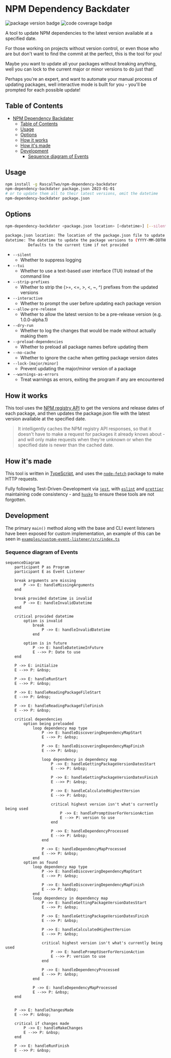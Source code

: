 # NPM Dependency Backdater

![package version badge](https://img.shields.io/badge/npm--dependency--backdater-v4.1.0-blue) ![code coverage badge](https://img.shields.io/badge/coverage-100%25-lime)

A tool to update NPM dependencies to the latest version available at a specified date.

For those working on projects without version control, or even those who are but don't want to find the commit at the perfect, this is the tool for you!

Maybe you want to update all your packages without breaking anything, well you can lock to the current major or minor versions to do just that!

Perhaps you're an expert, and want to automate your manual process of updating packages, well interactive mode is built for you - you'll be prompted for each possible update!

## Table of Contents

- [NPM Dependency Backdater](#npm-dependency-backdater)
  - [Table of Contents](#table-of-contents)
  - [Usage](#usage)
  - [Options](#options)
  - [How it works](#how-it-works)
  - [How it's made](#how-its-made)
  - [Development](#development)
    - [Sequence diagram of Events](#sequence-diagram-of-events)

## Usage

```bash
npm install -g RascalTwo/npm-dependency-backdater
npm-dependency-backdater package.json 2023-01-01
# or to update them all to their latest versions, omit the datetime
npm-dependency-backdater package.json
```

## Options

```bash
npm-dependency-backdater <package.json location> [<datetime>] [--silent] [--tui] [--strip-prefixes] [--interactive] [--allow-pre-release] [--dry-run] [--preload-dependencies] [--no-cache] [--lock-major] [--lock-minor] [--warnings-as-errors]

package.json location: The location of the package.json file to update
datetime: The datetime to update the package versions to (YYYY-MM-DDTHH:mm:ssZ)
          Defaults to the current time if not provided
```

- `--silent`
  - Whether to suppress logging
- `--tui`
  - Whether to use a text-based user interface (TUI) instead of the command line
- `--strip-prefixes`
  - Whether to strip the (>=, <=, >, <, ~, ^) prefixes from the updated versions
- `--interactive`
  - Whether to prompt the user before updating each package version
- `--allow-pre-release`
  - Whether to allow the latest version to be a pre-release version (e.g. 1.0.0-alpha.1)
- `--dry-run`
  - Whether to log the changes that would be made without actually making them
- `--preload-dependencies`
  - Whether to preload all package names before updating them
- `--no-cache`
  - Whether to ignore the cache when getting package version dates
- `--lock-[major/minor]`
  - Prevent updating the major/minor version of a package
- `--warnings-as-errors`
  - Treat warnings as errors, exiting the program if any are encountered

## How it works

This tool uses the [NPM registry API](https://github.com/npm/registry/blob/master/docs/REGISTRY-API.md) to get the versions and release dates of each package, and then updates the package.json file with the latest version available at the specified date.

> It intelligently caches the NPM registry API responses, so that it doesn't have to make a request for packages it already knows about - and will only make requests when they're unknown or when the specified date is newer than the cached date.

## How it's made

This tool is written in [TypeScript](https://www.typescriptlang.org/), and uses the [`node-fetch`](https://www.npmjs.com/package/node-fetch) package to make HTTP requests.

Fully following Test-Driven-Development via [`jest`](https://jestjs.io/), with [`eslint`](https://eslint.org/) and [`prettier`](https://prettier.io/) maintaining code consistency - and [`husky`](https://www.npmjs.com/package/husky) to ensure these tools are not forgotten.

## Development

The primary `main()` method along with the base and CLI event listeners have been exposed for custom implementation, an example of this can be seen in [`examples/custom-event-listener/src/index.ts`](examples/custom-event-listener/src/index.ts)

### Sequence diagram of Events

```mermaid
sequenceDiagram
    participant P as Program
    participant E as Event Listener

    break arguments are missing
        P ->> E: handleMissingArguments
    end

    break provided datetime is invalid
        P ->> E: handleInvalidDatetime
    end

    critical provided datetime
        option is invalid
            break
                P ->> E: handleInvalidDatetime
            end

        option is in future
            P ->> E: handleDatetimeInFuture
            E -->> P: Date to use
    end

    P ->> E: initialize
    E -->> P: &nbsp;

    P ->> E: handleRunStart
    E -->> P: &nbsp;

    P ->> E: handleReadingPackageFileStart
    E -->> P: &nbsp;

    P ->> E: handleReadingPackageFileFinish
    E -->> P: &nbsp;

    critical dependencies
        option being preloaded
            loop dependency map type
                P ->> E: handleDiscoveringDependencyMapStart
                E -->> P: &nbsp;

                P ->> E: handleDiscoveringDependencyMapFinish
                E -->> P: &nbsp;

                loop dependency in dependency map
                    P ->> E: handleGettingPackageVersionDatesStart
                    E -->> P: &nbsp;

                    P ->> E: handleGettingPackageVersionDatesFinish
                    E -->> P: &nbsp;

                    P ->> E: handleCalculatedHighestVersion
                    E -->> P: &nbsp;

                    critical highest version isn't what's currently being used
                        P ->> E: handlePromptUserForVersionAction
                        E -->> P: version to use
                    end

                    P ->> E: handleDependencyProcessed
                    E -->> P: &nbsp;
                end

                P ->> E: handleDependencyMapProcessed
                E -->> P: &nbsp;
            end
        option as found
            loop dependency map type
                P ->> E: handleDiscoveringDependencyMapStart
                E -->> P: &nbsp;

                P ->> E: handleDiscoveringDependencyMapFinish
                E -->> P: &nbsp;
            end
            loop dependency in dependency map
                P ->> E: handleGettingPackageVersionDatesStart
                E -->> P: &nbsp;

                P ->> E: handleGettingPackageVersionDatesFinish
                E -->> P: &nbsp;

                P ->> E: handleCalculatedHighestVersion
                E -->> P: &nbsp;

                critical highest version isn't what's currently being used
                    P ->> E: handlePromptUserForVersionAction
                    E -->> P: version to use
                end

                P ->> E: handleDependencyProcessed
                E -->> P: &nbsp;
            end

            P ->> E: handleDependencyMapProcessed
            E -->> P: &nbsp;
    end


    P ->> E: handleChangesMade
    E -->> P: &nbsp;

    critical if changes made
        P ->> E: handleMakeChanges
        E -->> P: &nbsp;
    end

    P ->> E: handleRunFinish
    E -->> P: &nbsp;
```
